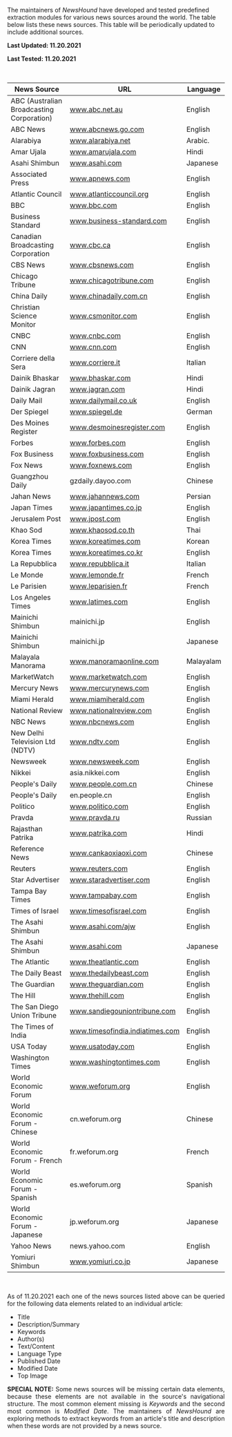 <p align="justify"> 
  
The maintainers of <i>NewsHound</i> have developed and tested predefined extraction modules for various news sources around the world.
The table below lists these news sources.  This table will be periodically updated to include additional sources. 
</p>


<b>Last Updated: 11.20.2021</b>

<b>Last Tested: 11.20.2021</b> 

<br>
</p>


|       News Source                         |            URL                   |   Language
| ----------------------------------------- | -------------------------------- | ----------- |
| ABC (Australian Broadcasting Corporation) | www.abc.net.au                   | English     |
| ABC News                                  | www.abcnews.go.com               | English     |
| Alarabiya                                 | www.alarabiya.net                | Arabic.     |
| Amar Ujala                                | www.amarujala.com                | Hindi       |
| Asahi Shimbun                             | www.asahi.com                    | Japanese    |
| Associated Press                          | www.apnews.com                   | English     |
| Atlantic Council                          | www.atlanticcouncil.org          | English     |
| BBC                                       | www.bbc.com                      | English     |
| Business Standard                         | www.business-standard.com        | English     |
| Canadian Broadcasting Corporation         | www.cbc.ca                       | English     |
| CBS News                                  | www.cbsnews.com                  | English     |
| Chicago Tribune                           | www.chicagotribune.com           | English     |
| China Daily                               | www.chinadaily.com.cn            | English     |
| Christian Science Monitor                 | www.csmonitor.com                | English     |
| CNBC                                      | www.cnbc.com                     | English     |
| CNN                                       | www.cnn.com                      | English     |
| Corriere della Sera                       | www.corriere.it                  | Italian     |
| Dainik Bhaskar                            | www.bhaskar.com                  | Hindi       |
| Dainik Jagran                             | www.jagran.com                   | Hindi       |
| Daily Mail                                | www.dailymail.co.uk              | English     |
| Der Spiegel                               | www.spiegel.de                   | German      |
| Des Moines Register                       | www.desmoinesregister.com        | English     |
| Forbes                                    | www.forbes.com                   | English     |
| Fox Business                              | www.foxbusiness.com              | English     |
| Fox News                                  | www.foxnews.com                  | English     |
| Guangzhou Daily                           | gzdaily.dayoo.com                | Chinese     |
| Jahan News                                | www.jahannews.com                | Persian     |
| Japan Times                               | www.japantimes.co.jp             | English     |
| Jerusalem Post                            | www.jpost.com                    | English     |
| Khao Sod                                  | www.khaosod.co.th                | Thai        |
| Korea Times                               | www.koreatimes.com               | Korean      |
| Korea Times                               | www.koreatimes.co.kr             | English     |
| La Repubblica                             | www.repubblica.it                | Italian     |
| Le Monde                                  | www.lemonde.fr                   | French      |
| Le Parisien                               | www.leparisien.fr                | French      |
| Los Angeles Times                         | www.latimes.com                  | English     |
| Mainichi Shimbun                          | mainichi.jp                      | English     |
| Mainichi Shimbun                          | mainichi.jp                      | Japanese    |
| Malayala Manorama                         | www.manoramaonline.com           | Malayalam   |
| MarketWatch                               | www.marketwatch.com              | English     |
| Mercury News                              | www.mercurynews.com              | English     |
| Miami Herald                              | www.miamiherald.com              | English     |
| National Review                           | www.nationalreview.com           | English     |
| NBC News                                  | www.nbcnews.com                  | English     |
| New Delhi Television Ltd (NDTV)           | www.ndtv.com                     | English     |
| Newsweek                                  | www.newsweek.com                 | English     |
| Nikkei                                    | asia.nikkei.com                  | English     |
| People's Daily                            | www.people.com.cn                | Chinese     |
| People's Daily                            | en.people.cn                     | English     |
| Politico                                  | www.politico.com                 | English     |
| Pravda                                    | www.pravda.ru                    | Russian     |
| Rajasthan Patrika                         | www.patrika.com                  | Hindi       |
| Reference News                            | www.cankaoxiaoxi.com             | Chinese     |
| Reuters                                   | www.reuters.com                  | English     |
| Star Advertiser                           | www.staradvertiser.com           | English     |
| Tampa Bay Times                           | www.tampabay.com                 | English     |
| Times of Israel                           | www.timesofisrael.com            | English     |
| The Asahi Shimbun                         | www.asahi.com/ajw                | English     |
| The Asahi Shimbun                         | www.asahi.com                    | Japanese    |
| The Atlantic                              | www.theatlantic.com              | English     |
| The Daily Beast                           | www.thedailybeast.com            | English     |
| The Guardian                              | www.theguardian.com              | English     |
| The Hill                                  | www.thehill.com                  | English     |
| The San Diego Union Tribune               | www.sandiegouniontribune.com     | English     |
| The Times of India                        | www.timesofindia.indiatimes.com  | English     |
| USA Today                                 | www.usatoday.com                 | English     |
| Washington Times                          | www.washingtontimes.com          | English     |
| World Economic Forum                      | www.weforum.org                  | English     |
| World Economic Forum - Chinese            | cn.weforum.org                   | Chinese     |
| World Economic Forum - French             | fr.weforum.org                   | French      |
| World Economic Forum - Spanish            | es.weforum.org                   | Spanish     |
| World Economic Forum - Japanese           | jp.weforum.org                   | Japanese     |
| Yahoo News                                | news.yahoo.com                   | English     |
| Yomiuri Shimbun                           | www.yomiuri.co.jp                | Japanese    |


<br> 
<p align="justify"> 
As of 11.20.2021 each one of the news sources listed above can be queried for the following data elements related to an individual article: 

- Title 
- Description/Summary
- Keywords 
- Author(s)
- Text/Content
- Language Type 
- Published Date
- Modified Date
- Top Image

</p>

<p align="justify"> 
<b>SPECIAL NOTE:</b> Some news sources will be missing certain data elements, because these elements are not available in the source's navigational structure. The most common element missing is <i>Keywords</i> and the second most common is <i>Modified Date</i>.  The maintainers of <i>NewsHound</i>  are exploring methods to extract keywords from an article's title and description when these words are not provided by a news source.
  
</p>
  
